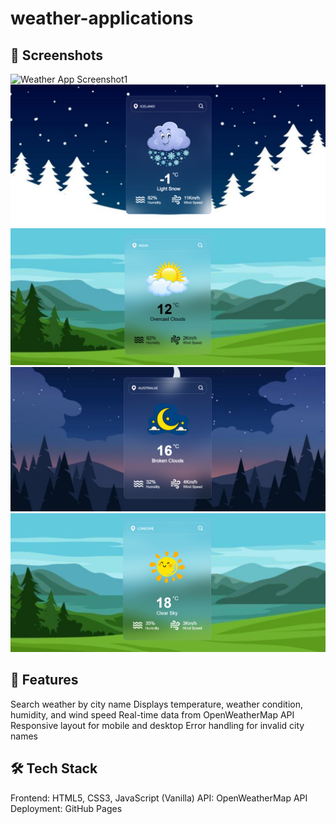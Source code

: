# weather-applications

## 📸 Screenshots
![Weather App Screenshot1](assests/screenshots/Screenshot1.jpg)
![Weather App Screenshot2](assests/screenshots/Screenshot2.png)
![Weather App Screenshot3](assests/screenshots/Screenshot3.png)
![Weather App Screenshot4](assests/screenshots/Screenshot4.png)
![Weather App Screenshot5](assests/screenshots/Screenshot5.png)

## 🚀 Features
Search weather by city name
Displays temperature, weather condition, humidity, and wind speed
Real-time data from OpenWeatherMap API
Responsive layout for mobile and desktop
Error handling for invalid city names

## 🛠️ Tech Stack
Frontend: HTML5, CSS3, JavaScript (Vanilla)
API: OpenWeatherMap API
Deployment: GitHub Pages
